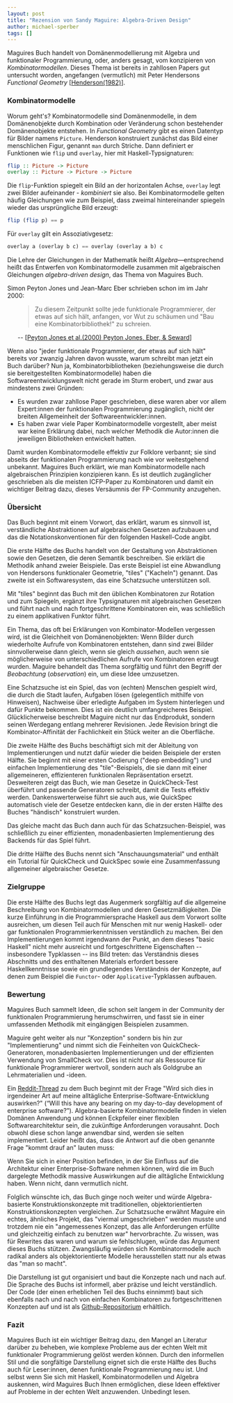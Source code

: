 ```yaml
---
layout: post
title: "Rezension von Sandy Maguire: Algebra-Driven Design"
author: michael-sperber
tags: []
---
```


Maguires Buch handelt von Domänenmodellierung mit Algebra und
funktionaler Programmierung, oder, anders gesagt, vom konzipieren von
*Kombinatormodellen*.  Dieses Thema ist bereits in zahllosen Papers
gut untersucht worden, angefangen (vermutlich) mit Peter Hendersons
*Functional Geometry*
[[Henderson(1982)](https://dl.acm.org/doi/10.1145/800068.802148)]. 

### Kombinatormodelle

Worum geht's?  Kombinatormodelle sind Domänenmodelle, in dem
Domänenobjekte durch Kombination oder Veränderung schon bestehender
Domänenobjekte entstehen.  In *Functional Geometry* gibt es einen
Datentyp für Bilder namens `Picture`.  Henderson konstruiert zunächst
das Bild einer menschlichen Figur, genannt `man` durch Striche.  Dann
definiert er Funktionen wie `flip` und `overlay`, hier mit
Haskell-Typsignaturen:

```haskell
flip :: Picture -> Picture
overlay :: Picture -> Picture -> Picture
```

Die `flip`-Funktion spiegelt ein Bild an der horizontalen Achse,
`overlay` legt zwei Bilder aufeinander - *kombiniert* sie also.  Bei
Kombinatormodelle gelten häufig Gleichungen wie zum Beispiel, dass
zweimal hintereinander spiegeln wieder das ursprüngliche Bild erzeugt:

```haskell
flip (flip p) == p
```

Für `overlay` gilt ein Assoziativgesetz:

```haskell
overlay a (overlay b c) == overlay (overlay a b) c
```

Die Lehre der Gleichungen in der Mathematik heißt
*Algebra*—entsprechend heißt das Entwerfen von Kombinatormodelle
zusammen mit algebraischen Gleichungen *algebra-driven design*, das
Thema von Maguires Buch.

Simon Peyton Jones und Jean-Marc Eber schrieben schon im im
Jahr 2000:

<ul><blockquote>Zu diesem Zeitpunkt sollte jede funktionale
Programmierer, der etwas auf sich hält, anfangen, vor Wut zu schäumen
und "Bau eine Kombinatorbibliothek!" zu schreien.</blockquote> -- [<a href="https://dl.acm.org/doi/10.1145/351240.351267">Peyton Jones et al.(2000) Peyton Jones, Eber, & Seward</a>]</ul>

Wenn also "jeder funktionale Programmierer, der etwas auf sich hält"
bereits vor zwanzig Jahren davon wusste, warum schreibt man jetzt ein
Buch darüber? Nun ja, Kombinatorbibliotheken (beziehungsweise die
durch sie bereitgestellten Kombinatormodelle) haben die
Softwareentwicklungswelt nicht gerade im Sturm erobert, und zwar aus
mindestens zwei Gründen:

<ul>
<li>Es wurden zwar zahllose Paper geschrieben, diese waren aber
vor allem Expert:innen der funktionalen Programmierung zugänglich, nicht
der breiten Allgemeinheit der Softwareentwickler:innen.</li>
<li>Es haben zwar viele Paper Kombinatormodelle vorgestellt, aber
meist war keine Erklärung dabei, nach welcher Methodik die Autor:innen die
jeweiligen Bibliotheken entwickelt hatten.</li></ul>

Damit wurden Kombinatormodelle effektiv zur Folklore verbannt; sie
sind abseits der funktionalen Programmierung nach wie vor
weitestgehend unbekannt. Maguires Buch erklärt, wie man
Kombinatormodelle nach algebraischen Prinzipien konzipieren kann.
Es ist deutlich zugänglicher geschrieben als die meisten ICFP-Paper zu
Kombinatoren und damit ein wichtiger Beitrag dazu, dieses Versäumnis
der FP-Community anzugehen.

### Übersicht ###

Das Buch beginnt mit einem Vorwort, das erklärt, warum es sinnvoll ist,
verständliche Abstraktionen auf algebraischen Gesetzen aufzubauen und
das die Notationskonventionen für den folgenden Haskell-Code angibt.

Die erste Hälfte des Buchs handelt von der Gestaltung von
Abstraktionen sowie den Gesetzen, die deren Semantik beschreiben. Sie
erklärt die Methodik anhand zweier Beispiele. Das erste Beispiel ist
eine Abwandlung von Hendersons funktionaler Geometrie, "tiles"
("Kacheln") genannt. Das zweite ist ein Softwaresystem, das eine
Schatzsuche unterstützen soll.

Mit "tiles" beginnt das Buch mit den üblichen Kombinatoren zur
Rotation und zum Spiegeln, ergänzt ihre Typsignaturen mit
algebraischen Gesetzen und führt nach und nach fortgeschrittene
Kombinatoren ein, was schließlich zu einem applikativen Funktor
führt.

Ein Thema, das oft bei Erklärungen von Kombinator-Modellen vergessen
wird, ist die Gleichheit von Domänenobjekten: Wenn Bilder durch
wiederholte Aufrufe von Kombinatoren entstehen, dann sind zwei Bilder
sinnvollerweise dann gleich, wenn sie gleich *aussehen*, auch wenn sie
möglicherweise von unterschiedlichen Aufrufe von Kombinatoren erzeugt
wurden.  Maguire behandelt das Thema sorgfältig und führt den Begriff
der *Beobachtung* (*observation*) ein, um diese Idee umzusetzen.

Eine Schatzsuche ist ein Spiel, das von (echten) Menschen gespielt
wird, die durch die Stadt laufen, Aufgaben lösen (gelegentlich
mithilfe von Hinweisen), Nachweise über erledigte Aufgaben im System
hinterlegen und dafür Punkte bekommen. Dies ist ein deutlich
umfangreicheres Beispiel.  Glücklicherweise beschreibt Maguire nicht
nur das Endprodukt, sondern seinen Werdegang entlang mehrerer
Revisionen. Jede Revision bringt die Kombinator-Affinität der Fachlichkeit
ein Stück weiter an die Oberfläche.

Die zweite Hälfte des Buchs beschäftigt sich mit der Ableitung von
Implementierungen und nutzt dafür wieder die beiden Beispiele der
ersten Hälfte. Sie beginnt mit einer ersten Codierung ("deep
embedding") und einfachen Implementierung des "tile"-Beispiels,
die sie dann mit einer allgemeineren, effizienteren funktionalen
Repräsentation ersetzt. Desweiteren zeigt das Buch, wie man Gesetze in
QuickCheck-Test überführt und passende Generatoren schreibt, damit
die Tests effektiv werden. Dankenswerterweise führt sie auch aus, wie
QuickSpec automatisch viele der Gesetze entdecken kann, die in der
ersten Hälfte des Buches "händisch" konstruiert wurden.

Das gleiche macht das Buch dann auch für das Schatzsuchen-Beispiel,
was schließlich zu einer effizienten, monadenbasierten Implementierung
des Backends für das Spiel führt.

Die dritte Hälfte des Buchs nennt sich "Anschauungsmaterial" und
enthält ein Tutorial für QuickCheck und QuickSpec sowie eine
Zusammenfassung allgemeiner algebraischer Gesetze.

### Zielgruppe ###

Die erste Hälfte des Buchs legt das Augenmerk sorgfältig auf die
allgemeine Beschreibung von Kombinatormodellen und deren
Gesetzmäßigkeiten. Die kurze Einführung in die Programmiersprache
Haskell aus dem Vorwort sollte ausreichen, um diesen Teil auch für
Menschen mit nur wenig Haskell- oder gar funktionalen
Programmierkenntnissen verständlich zu machen. Bei den
Implementierungen kommt irgendwann der Punkt, an dem dieses "basic
Haskell" nicht mehr ausreicht und fortgeschrittene Eigenschaften --
insbesondere Typklassen -- ins Bild treten: das Verständnis dieses
Abschnitts und des enthaltenen Materials erfordert bessere
Haskellkenntnisse sowie ein grundlegendes Verständnis der
Konzepte, auf denen zum Beispiel die `Functor`- oder
`Applicative`-Typklassen aufbauen.

### Bewertung

Maguires Buch sammelt Ideen, die schon seit langem in der Community
der funktionalen Programmierung herumschwirren, und fasst sie in einer
umfassenden Methodik mit eingängigen Beispielen zusammen.

Maguire geht weiter als nur "Konzeption" sondern bis hin zur
"Implementierung" und nimmt sich die Feinheiten von
QuickCheck-Generatoren, monadenbasierten Implementierungen und der
effizienten Verwendung von SmallCheck vor. Dies ist nicht nur als
Ressource für funktionale Programmierer wertvoll, sondern auch als
Goldgrube an Lehrmaterialien und -ideen.

Ein
[Reddit-Thread](https://www.reddit.com/r/haskell/comments/uunhic/how_broadly_applicable_is_algebradriven_design/)
zu dem Buch beginnt mit der Frage "Wird sich dies in irgendeiner Art
auf meine alltägliche Enterprise-Software-Entwicklung auswirken?"
(“Will this have any bearing on my day-to-day development of
enterprise software?”). Algebra-basierte Kombinatormodelle finden in
vielen Domänen Anwendung und können Eckpfeiler einer flexiblen
Softwarearchitektur sein, die zukünftige Anforderungen vorausahnt.
Doch obwohl diese schon lange anwendbar sind, werden sie selten
implementiert. Leider heißt das, dass die Antwort auf die oben
genannte Frage "kommt drauf an" lauten muss: 

Wenn Sie sich in einer
Position befinden, in der Sie Einfluss auf die Architektur einer
Enterprise-Software nehmen können, wird die im Buch dargelegte
Methodik massive Auswirkungen auf die alltägliche Entwicklung haben.
Wenn nicht, dann vermutlich nicht. 

Folglich wünschte ich, das Buch
ginge noch weiter und würde Algebra-basierte Konstruktionskonzepte mit
traditionellen, objektorientierten Konstruktionskonzepten vergleichen.
Zur Schatzsuche erwähnt Maguire ein echtes, ähnliches Projekt, das
"viermal umgeschrieben" werden musste und trotzdem nie ein
"angemessenes Konzept, das alle Anforderungen erfüllte und
gleichzeitig einfach zu benutzen war" hervorbrachte. Zu wissen, was
für Rewrites das waren und warum sie fehlschlugen, würde das Argument
dieses Buchs stützen. Zwangsläufig würden sich Kombinatormodelle
auch radikal anders als objektorientierte Modelle herausstellen statt
nur als etwas das "man so macht".

Die Darstellung ist gut organisiert und baut die Konzepte nach und
nach auf. Die Sprache des Buchs ist informell, aber präzise und leicht
verständlich. Der Code (der einen erheblichen Teil des Buchs einnimmt)
baut sich ebenfalls nach und nach von einfachen Kombinatoren zu
fortgeschrittenen Konzepten auf und ist als
[Github-Repositorium](https://github.com/isovector/algebra-driven-design)
erhältlich.

### Fazit ###

Maguires Buch ist ein wichtiger Beitrag dazu, den Mangel an Literatur
darüber zu beheben, wie komplexe Probleme aus der echten Welt mit
funktionaler Programmierung gelöst werden können. Durch den
informellen Stil und die sorgfältige Darstellung eignet sich die erste
Hälfte des Buchs auch für Leser:innen, denen funktionale Programmierung neu
ist. Und selbst wenn Sie sich mit Haskell, Kombinatormodellen und
Algebra auskennen, wird Maguires Buch Ihnen ermöglichen, diese Ideen
effektiver auf Probleme in der echten Welt anzuwenden. Unbedingt
lesen.
